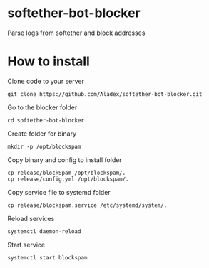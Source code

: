 # softether-bot-blocker
Parse logs from softether and block addresses

# How to install

Clone code to your server

`git clone https://github.com/Aladex/softether-bot-blocker.git`

Go to the blocker folder

`cd softether-bot-blocker`

Create folder for binary

`mkdir -p /opt/blockspam`

Copy binary and config to install folder

```
cp release/blockSpam /opt/blockspam/.
cp release/config.yml /opt/blockspam/.
```

Copy service file to systemd folder

`cp release/blockspam.service /etc/systemd/system/.`

Reload services

`systemctl daemon-reload`

Start service

`systemctl start blockspam`